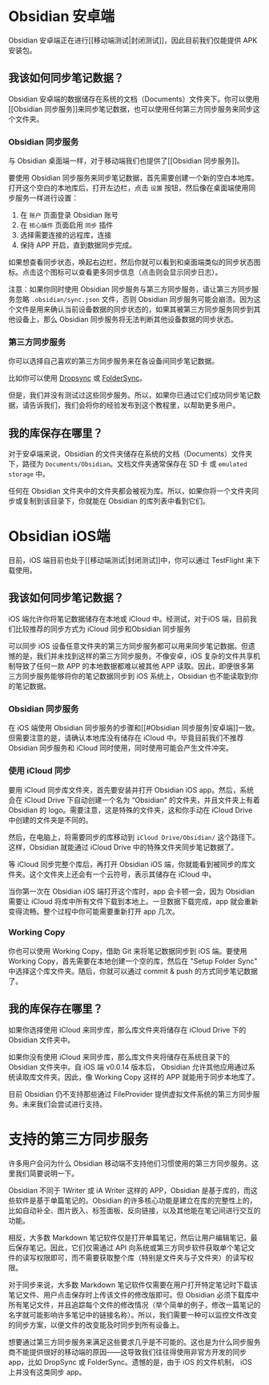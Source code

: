 # Obsidian 安卓端

Obsidian 安卓端正在进行[[移动端测试|封闭测试]]，因此目前我们仅能提供 APK 安装包。

## 我该如何同步笔记数据？

Obsidian 安卓端的数据储存在系统的文档（Documents）文件夹下。你可以使用[[Obsidian 同步服务]]来同步笔记数据，也可以使用任何第三方同步服务来同步这个文件夹。

### Obsidian 同步服务

与 Obsidian 桌面端一样，对于移动端我们也提供了[[Obsidian 同步服务]]。

要使用 Obsidian 同步服务来同步笔记数据，首先需要创建一个新的空白本地库。打开这个空白的本地库后，打开左边栏，点击 `设置` 按钮，然后像在桌面端使用同步服务一样进行设置：

1. 在 `账户` 页面登录 Obsidian 账号
2. 在 `核心插件` 页面启用 `同步` 插件
3. 选择需要连接的远程库，连接
4. 保持 APP 开启，直到数据同步完成。

如果想查看同步状态，唤起右边栏，然后你就可以看到和桌面端类似的同步状态图标。点击这个图标可以查看更多同步信息（点击则会显示同步日志）。

注意：如果你同时使用 Obsidian 同步服务与第三方同步服务，请让第三方同步服务忽略 `.obsidian/sync.json` 文件，否则 Obsidian 同步服务可能会崩溃。因为这个文件是用来确认当前设备数据的同步状态的，如果其被第三方同步服务同步到其他设备上，那么 Obsidian 同步服务将无法判断其他设备数据的同步状态。

### 第三方同步服务

你可以选择自己喜欢的第三方同步服务来在各设备间同步笔记数据。

比如你可以使用 [Dropsync](https://play.google.com/store/apps/details?id=com.ttxapps.dropsync) 或 [FolderSync](https://play.google.com/store/apps/details?id=dk.tacit.android.foldersync.lite)。

但是，我们并没有测试过这些同步服务。所以，如果你已通过它们成功同步笔记数据，请告诉我们，我们会将你的经验发布到这个教程里，以帮助更多用户。

## 我的库保存在哪里？

对于安卓端来说，Obsidian 的文件夹储存在系统的文档（Documents）文件夹下，路径为 `Documents/Obsidian`。文档文件夹通常保存在 SD 卡 或 `emulated storage` 中。

任何在 Obsidian 文件夹中的文件夹都会被视为库。所以，如果你将一个文件夹同步或复制到该目录下，你就能在 Obsidian 的库列表中看到它们。

# Obsidian iOS端

目前，iOS 端目前也处于[[移动端测试|封闭测试]]中，你可以通过 TestFlight 来下载使用。

## 我该如何同步笔记数据？

iOS 端允许你将笔记数据储存在本地或 iCloud 中。经测试，对于iOS 端，目前我们比较推荐的同步方式为 iCloud 同步和Obsidian 同步服务

可以同步 iOS 设备任意文件夹的第三方同步服务都可以用来同步笔记数据。但遗憾的是，我们并未找到这样的第三方同步服务。不像安卓，iOS 复杂的文件共享机制导致了任何一款 APP 的本地数据都难以被其他 APP 读取。因此，即便很多第三方同步服务能够将你的笔记数据同步到 iOS 系统上，Obsidian 也不能读取到你的笔记数据。

### Obsidian 同步服务

在 iOS 端使用 Obsidian 同步服务的步骤和[[#Obsidian 同步服务|安卓端]]一致。但需要注意的是，请确认本地库没有储存在 iCloud 中。毕竟目前我们不推荐 Obsidian 同步服务和 iCloud 同时使用，同时使用可能会产生文件冲突。

### 使用 iCloud 同步

要用 iCloud 同步库文件夹，首先要安装并打开 Obsidian iOS app。然后，系统会在 iCloud Drive 下自动创建一个名为 “Obsidian” 的文件夹，并且文件夹上有着 Obsidian 的 logo。需要注意，这是特殊的文件夹，这和你手动在 iCloud Drive 中创建的文件夹是不同的。

然后，在电脑上，将需要同步的库移动到 `iCloud Drive/Obsidian/` 这个路径下。这样，Obsidian 就能通过 iCloud Drive 中的特殊文件夹同步笔记数据了。

等 iCloud 同步完整个库后，再打开 Obsidian iOS 端，你就能看到被同步的库文件夹。这个文件夹上还会有一个云符号，表示其储存在 iCloud 中。

当你第一次在 Obsidian iOS 端打开这个库时，app 会卡顿一会，因为 Obsidian 需要让 iCloud 将库中所有文件下载到本地上。一旦数据下载完成，app 就会重新变得流畅。整个过程中你可能需要重新打开 app 几次。

### Working Copy

你也可以使用 Working Copy，借助 Git 来将笔记数据同步到 iOS 端。要使用 Working Copy，首先需要在本地创建一个空的库，然后在 "Setup Folder Sync" 中选择这个库文件夹。随后，你就可以通过 commit & push 的方式同步笔记数据了。

## 我的库保存在哪里？

如果你选择使用 iCloud 来同步库，那么库文件夹将储存在 iCloud Drive 下的 Obsidian 文件夹中。

如果你没有使用 iCloud 来同步库，那么库文件夹将储存在系统目录下的 Obsidian 文件夹中。自 iOS 端 v0.0.14 版本后， Obsidian 允许其他应用通过系统读取库文件夹。因此，像 Working Copy 这样的 APP 就能用于同步本地库了。

目前 Obsidian 仍不支持那些通过 FileProvider 提供虚拟文件系统的第三方同步服务。未来我们会尝试进行支持。

# 支持的第三方同步服务

许多用户会问为什么 Obsidian 移动端不支持他们习惯使用的第三方同步服务。这里我们简要说明一下。

Obsidian 不同于 1Writer 或 iA Writer 这样的 APP，Obsidian 是基于库的，而这些软件是基于单篇笔记的。Obsidian 的许多核心功能是建立在库的完整性上的，比如自动补全、图片嵌入、标签面板、反向链接，以及其他能在笔记间进行交互的功能。

相反，大多数 Markdown 笔记软件仅是打开单篇笔记，然后让用户编辑笔记，最后保存笔记。因此，它们仅需通过 API 向系统或第三方同步软件获取单个笔记文件的读写权限即可，而不需要获取整个库（特别是文件夹与子文件夹）的读写权限。

对于同步来说，大多数 Markdown 笔记软件仅需要在用户打开特定笔记时下载该笔记文件、用户点击保存时上传该文件的修改版即可。但 Obsidian 必须下载库中所有笔记文件，并且追踪每个文件的修改情况（举个简单的例子，修改一篇笔记的名字就可能影响许多笔记中的链接名称）。所以，我们需要一种可以监控文件改变的同步方案，以便文件的改变能及时同步到所有设备上。

想要通过第三方同步服务来满足这些要求几乎是不可能的。这也是为什么同步服务商不能提供很好的移动端的原因——这导致我们往往得使用非官方开发的同步 app，比如 DropSync 或 FolderSync。遗憾的是，由于 iOS 的文件机制， iOS 上并没有这类同步 app。
